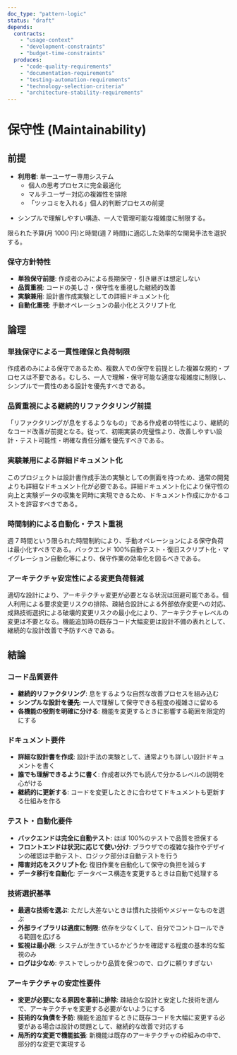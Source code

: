 ```yaml
---
doc_type: "pattern-logic"
status: "draft"
depends:
  contracts:
    - "usage-context"
    - "development-constraints"
    - "budget-time-constraints"
  produces:
    - "code-quality-requirements"
    - "documentation-requirements"
    - "testing-automation-requirements"
    - "technology-selection-criteria"
    - "architecture-stability-requirements"
---
```


# 保守性 (Maintainability)

## 前提

<!-- PREMISE_BEGIN: usage-context -->

- **利用者**: 単一ユーザー専用システム
  - 個人の思考プロセスに完全最適化
  - マルチユーザー対応の複雑性を排除
  - 「ツッコミを入れる」個人的判断プロセスの前提

<!-- PREMISE_END: usage-context -->

<!-- PREMISE_BEGIN: development-constraints -->

- シンプルで理解しやすい構造、一人で管理可能な複雑度に制限する。

<!-- PREMISE_END: development-constraints -->

<!-- PREMISE_BEGIN: budget-time-constraints -->

限られた予算(月 1000 円)と時間(週 7 時間)に適応した効率的な開発手法を選択する。

<!-- PREMISE_END: budget-time-constraints -->

### 保守方針特性

- **単独保守前提**: 作成者のみによる長期保守・引き継ぎは想定しない
- **品質重視**: コードの美しさ・保守性を重視した継続的改善
- **実験兼用**: 設計書作成実験としての詳細ドキュメント化
- **自動化重視**: 手動オペレーションの最小化とスクリプト化

## 論理

### 単独保守による一貫性確保と負荷制限

作成者のみによる保守であるため、複数人での保守を前提とした複雑な規約・プロセスは不要である。むしろ、一人で理解・保守可能な適度な複雑度に制限し、シンプルで一貫性のある設計を優先すべきである。

### 品質重視による継続的リファクタリング前提

「リファクタリングが息をするようなもの」である作成者の特性により、継続的なコード改善が前提となる。従って、初期実装の完璧性より、改善しやすい設計・テスト可能性・明確な責任分離を優先すべきである。

### 実験兼用による詳細ドキュメント化

このプロジェクトは設計書作成手法の実験としての側面を持つため、通常の開発よりも詳細なドキュメント化が必要である。詳細ドキュメント化により保守性の向上と実験データの収集を同時に実現できるため、ドキュメント作成にかかるコストを許容すべきである。

### 時間制約による自動化・テスト重視

週 7 時間という限られた時間制約により、手動オペレーションによる保守負荷は最小化すべきである。バックエンド 100%自動テスト・復旧スクリプト化・マイグレーション自動化等により、保守作業の効率化を図るべきである。

### アーキテクチャ安定性による変更負荷軽減

適切な設計により、アーキテクチャ変更が必要となる状況は回避可能である。個人利用による要求変更リスクの排除、疎結合設計による外部依存変更への対応、成熟技術選択による破壊的変更リスクの最小化により、アーキテクチャレベルの変更は不要となる。機能追加時の既存コード大幅変更は設計不備の表れとして、継続的な設計改善で予防すべきである。

## 結論

### コード品質要件

<!-- GLOBAL_CONCLUSION_BEGIN: code-quality-requirements -->

- **継続的リファクタリング**: 息をするような自然な改善プロセスを組み込む
- **シンプルな設計を優先**: 一人で理解して保守できる程度の複雑さに留める
- **各機能の役割を明確に分ける**: 機能を変更するときに影響する範囲を限定的にする

<!-- GLOBAL_CONCLUSION_END: code-quality-requirements -->

### ドキュメント要件

<!-- GLOBAL_CONCLUSION_BEGIN: documentation-requirements -->

- **詳細な設計書を作成**: 設計手法の実験として、通常よりも詳しい設計ドキュメントを書く
- **誰でも理解できるように書く**: 作成者以外でも読んで分かるレベルの説明を心がける
- **継続的に更新する**: コードを変更したときに合わせてドキュメントも更新する仕組みを作る

<!-- GLOBAL_CONCLUSION_END: documentation-requirements -->

### テスト・自動化要件

<!-- GLOBAL_CONCLUSION_BEGIN: testing-automation-requirements -->

- **バックエンドは完全に自動テスト**: ほぼ 100%のテストで品質を担保する
- **フロントエンドは状況に応じて使い分け**: ブラウザでの複雑な操作やデザインの確認は手動テスト、ロジック部分は自動テストを行う
- **障害対応をスクリプト化**: 復旧作業を自動化して保守の負担を減らす
- **データ移行を自動化**: データベース構造を変更するときは自動で処理する

<!-- GLOBAL_CONCLUSION_END: testing-automation-requirements -->

### 技術選択基準

<!-- GLOBAL_CONCLUSION_BEGIN: technology-selection-criteria -->

- **最適な技術を選ぶ**: ただし大差ないときは慣れた技術やメジャーなものを選ぶ
- **外部ライブラリは適度に制限**: 依存を少なくして、自分でコントロールできる範囲を広げる
- **監視は最小限**: システムが生きているかどうかを確認する程度の基本的な監視のみ
- **ログは少なめ**: テストでしっかり品質を保つので、ログに頼りすぎない

<!-- GLOBAL_CONCLUSION_END: technology-selection-criteria -->

### アーキテクチャの安定性要件

<!-- GLOBAL_CONCLUSION_BEGIN: architecture-stability-requirements -->

- **変更が必要になる原因を事前に排除**: 疎結合な設計と安定した技術を選んで、アーキテクチャを変更する必要がないようにする
- **技術的な負債を予防**: 機能を追加するときに既存コードを大幅に変更する必要がある場合は設計の問題として、継続的な改善で対応する
- **局所的な変更で機能拡張**: 新機能は既存のアーキテクチャの枠組みの中で、部分的な変更で実現する

<!-- GLOBAL_CONCLUSION_END: architecture-stability-requirements -->
